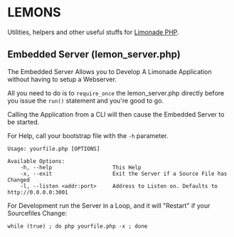 LEMONS
======


Utilities, helpers and other useful stuffs for 
[Limonade PHP](http://www.limonade-php.net).



## Embedded Server (lemon_server.php) ##

The Embedded Server Allows you to Develop A Limonade Application without having to setup a Webserver.

All you need to do is to `require_once` the lemon_server.php directly before you issue the `run()` statement and you're good to go.

Calling the Application from a CLI will then cause the Embedded Server to be started.

For Help, call your bootstrap file with the `-h` parameter.

    Usage: yourfile.php [OPTIONS]

    Available Options:
        -h, --help                   This Help
        -x, --exit                   Exit the Server if a Source File has Changed
        -l, --listen <addr:port>     Address to Listen on. Defaults to http://0.0.0.0:3001

For Development run the Server in a Loop, and it will "Restart" if your Sourcefiles Change:

    while (true) ; do php yourfile.php -x ; done


